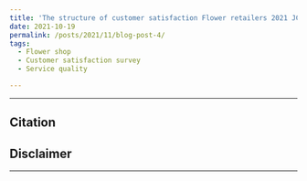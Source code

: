 ```yaml
---
title: 'The structure of customer satisfaction Flower retailers 2021 JCSI Japanese Customer Satisfaction Index custom survey'
date: 2021-10-19
permalink: /posts/2021/11/blog-post-4/ 
tags:
  - Flower shop
  - Customer satisfaction survey
  - Service quality　　

---
```


___
## Citation

## Disclaimer 
___
